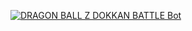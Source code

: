 [![
DRAGON BALL Z DOKKAN BATTLE Bot
](https://img.youtube.com/vi/V0l4aMuwBN8/0.jpg)](https://www.youtube.com/watch?v=V0l4aMuwBN8)